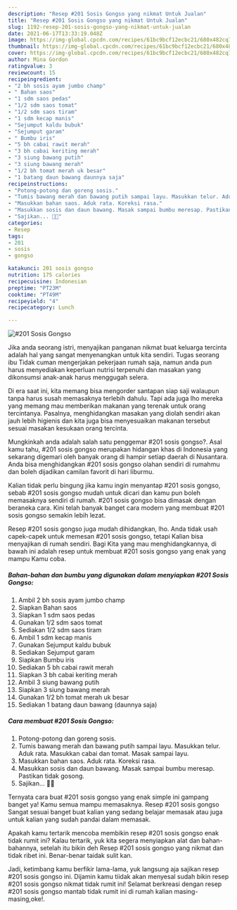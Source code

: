 ```yaml
---
description: "Resep #201 Sosis Gongso yang nikmat Untuk Jualan"
title: "Resep #201 Sosis Gongso yang nikmat Untuk Jualan"
slug: 1192-resep-201-sosis-gongso-yang-nikmat-untuk-jualan
date: 2021-06-17T13:33:19.048Z
image: https://img-global.cpcdn.com/recipes/61bc9bcf12ecbc21/680x482cq70/201-sosis-gongso-foto-resep-utama.jpg
thumbnail: https://img-global.cpcdn.com/recipes/61bc9bcf12ecbc21/680x482cq70/201-sosis-gongso-foto-resep-utama.jpg
cover: https://img-global.cpcdn.com/recipes/61bc9bcf12ecbc21/680x482cq70/201-sosis-gongso-foto-resep-utama.jpg
author: Mina Gordon
ratingvalue: 3
reviewcount: 15
recipeingredient:
- "2 bh sosis ayam jumbo champ"
- " Bahan saos"
- "1 sdm saos pedas"
- "1/2 sdm saos tomat"
- "1/2 sdm saos tiram"
- "1 sdm kecap manis"
- "Sejumput kaldu bubuk"
- "Sejumput garam"
- " Bumbu iris"
- "5 bh cabai rawit merah"
- "3 bh cabai keriting merah"
- "3 siung bawang putih"
- "3 siung bawang merah"
- "1/2 bh tomat merah uk besar"
- "1 batang daun bawang daunnya saja"
recipeinstructions:
- "Potong-potong dan goreng sosis."
- "Tumis bawang merah dan bawang putih sampai layu. Masukkan telur. Aduk rata. Masukkan cabai dan tomat. Masak sampai layu."
- "Masukkan bahan saos. Aduk rata. Koreksi rasa."
- "Masukkan sosis dan daun bawang. Masak sampai bumbu meresap. Pastikan tidak gosong."
- "Sajikan... 👩‍🍳"
categories:
- Resep
tags:
- 201
- sosis
- gongso

katakunci: 201 sosis gongso 
nutrition: 175 calories
recipecuisine: Indonesian
preptime: "PT23M"
cooktime: "PT49M"
recipeyield: "4"
recipecategory: Lunch

---
```



![#201 Sosis Gongso](https://img-global.cpcdn.com/recipes/61bc9bcf12ecbc21/680x482cq70/201-sosis-gongso-foto-resep-utama.jpg)

Jika anda seorang istri, menyajikan panganan nikmat buat keluarga tercinta adalah hal yang sangat menyenangkan untuk kita sendiri. Tugas seorang ibu Tidak cuman mengerjakan pekerjaan rumah saja, namun anda pun harus menyediakan keperluan nutrisi terpenuhi dan masakan yang dikonsumsi anak-anak harus menggugah selera.

Di era  saat ini, kita memang bisa mengorder santapan siap saji walaupun tanpa harus susah memasaknya terlebih dahulu. Tapi ada juga lho mereka yang memang mau memberikan makanan yang terenak untuk orang tercintanya. Pasalnya, menghidangkan masakan yang diolah sendiri akan jauh lebih higienis dan kita juga bisa menyesuaikan makanan tersebut sesuai masakan kesukaan orang tercinta. 



Mungkinkah anda adalah salah satu penggemar #201 sosis gongso?. Asal kamu tahu, #201 sosis gongso merupakan hidangan khas di Indonesia yang sekarang digemari oleh banyak orang di hampir setiap daerah di Nusantara. Anda bisa menghidangkan #201 sosis gongso olahan sendiri di rumahmu dan boleh dijadikan camilan favorit di hari liburmu.

Kalian tidak perlu bingung jika kamu ingin menyantap #201 sosis gongso, sebab #201 sosis gongso mudah untuk dicari dan kamu pun boleh memasaknya sendiri di rumah. #201 sosis gongso bisa dimasak dengan beraneka cara. Kini telah banyak banget cara modern yang membuat #201 sosis gongso semakin lebih lezat.

Resep #201 sosis gongso juga mudah dihidangkan, lho. Anda tidak usah capek-capek untuk memesan #201 sosis gongso, tetapi Kalian bisa menyajikan di rumah sendiri. Bagi Kita yang mau menghidangkannya, di bawah ini adalah resep untuk membuat #201 sosis gongso yang enak yang mampu Kamu coba.

<!--inarticleads1-->

##### Bahan-bahan dan bumbu yang digunakan dalam menyiapkan #201 Sosis Gongso:

1. Ambil 2 bh sosis ayam jumbo champ
1. Siapkan  Bahan saos
1. Siapkan 1 sdm saos pedas
1. Gunakan 1/2 sdm saos tomat
1. Sediakan 1/2 sdm saos tiram
1. Ambil 1 sdm kecap manis
1. Gunakan Sejumput kaldu bubuk
1. Sediakan Sejumput garam
1. Siapkan  Bumbu iris
1. Sediakan 5 bh cabai rawit merah
1. Siapkan 3 bh cabai keriting merah
1. Ambil 3 siung bawang putih
1. Siapkan 3 siung bawang merah
1. Gunakan 1/2 bh tomat merah uk besar
1. Sediakan 1 batang daun bawang (daunnya saja)




<!--inarticleads2-->

##### Cara membuat #201 Sosis Gongso:

1. Potong-potong dan goreng sosis.
1. Tumis bawang merah dan bawang putih sampai layu. Masukkan telur. Aduk rata. Masukkan cabai dan tomat. Masak sampai layu.
1. Masukkan bahan saos. Aduk rata. Koreksi rasa.
1. Masukkan sosis dan daun bawang. Masak sampai bumbu meresap. Pastikan tidak gosong.
1. Sajikan... 👩‍🍳




Ternyata cara buat #201 sosis gongso yang enak simple ini gampang banget ya! Kamu semua mampu memasaknya. Resep #201 sosis gongso Sangat sesuai banget buat kalian yang sedang belajar memasak atau juga untuk kalian yang sudah pandai dalam memasak.

Apakah kamu tertarik mencoba membikin resep #201 sosis gongso enak tidak rumit ini? Kalau tertarik, yuk kita segera menyiapkan alat dan bahan-bahannya, setelah itu bikin deh Resep #201 sosis gongso yang nikmat dan tidak ribet ini. Benar-benar taidak sulit kan. 

Jadi, ketimbang kamu berfikir lama-lama, yuk langsung aja sajikan resep #201 sosis gongso ini. Dijamin kamu tiidak akan menyesal sudah bikin resep #201 sosis gongso nikmat tidak rumit ini! Selamat berkreasi dengan resep #201 sosis gongso mantab tidak rumit ini di rumah kalian masing-masing,oke!.

